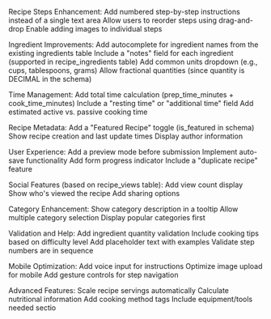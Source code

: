 Recipe Steps Enhancement:
Add numbered step-by-step instructions instead of a single text area
Allow users to reorder steps using drag-and-drop
Enable adding images to individual steps

Ingredient Improvements:
Add autocomplete for ingredient names from the existing ingredients table
Include a "notes" field for each ingredient (supported in recipe_ingredients table)
Add common units dropdown (e.g., cups, tablespoons, grams)
Allow fractional quantities (since quantity is DECIMAL in the schema)

Time Management:
Add total time calculation (prep_time_minutes + cook_time_minutes)
Include a "resting time" or "additional time" field
Add estimated active vs. passive cooking time

Recipe Metadata:
Add a "Featured Recipe" toggle (is_featured in schema)
Show recipe creation and last update times
Display author information

User Experience:
Add a preview mode before submission
Implement auto-save functionality
Add form progress indicator
Include a "duplicate recipe" feature

Social Features (based on recipe_views table):
Add view count display
Show who's viewed the recipe
Add sharing options

Category Enhancement:
Show category description in a tooltip
Allow multiple category selection
Display popular categories first

Validation and Help:
Add ingredient quantity validation
Include cooking tips based on difficulty level
Add placeholder text with examples
Validate step numbers are in sequence

Mobile Optimization:
Add voice input for instructions
Optimize image upload for mobile
Add gesture controls for step navigation

Advanced Features:
Scale recipe servings automatically
Calculate nutritional information
Add cooking method tags
Include equipment/tools needed sectio